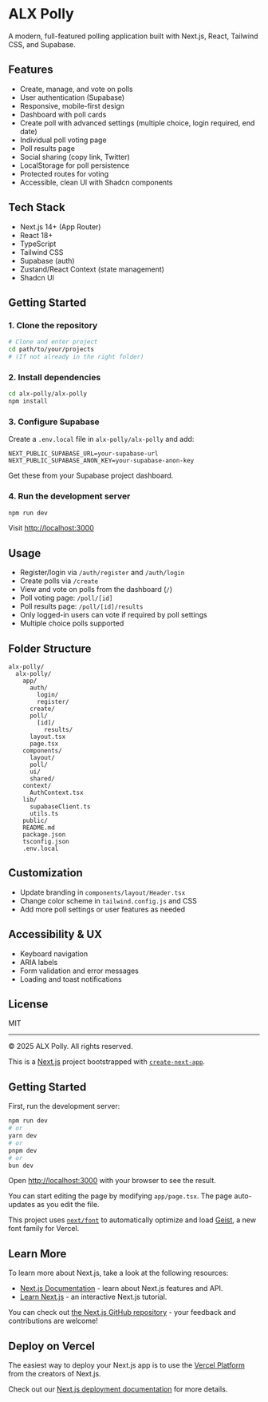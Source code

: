 # ALX Polly

A modern, full-featured polling application built with Next.js, React, Tailwind CSS, and Supabase.

## Features
- Create, manage, and vote on polls
- User authentication (Supabase)
- Responsive, mobile-first design
- Dashboard with poll cards
- Create poll with advanced settings (multiple choice, login required, end date)
- Individual poll voting page
- Poll results page
- Social sharing (copy link, Twitter)
- LocalStorage for poll persistence
- Protected routes for voting
- Accessible, clean UI with Shadcn components

## Tech Stack
- Next.js 14+ (App Router)
- React 18+
- TypeScript
- Tailwind CSS
- Supabase (auth)
- Zustand/React Context (state management)
- Shadcn UI

## Getting Started

### 1. Clone the repository
```bash
# Clone and enter project
cd path/to/your/projects
# (If not already in the right folder)
```

### 2. Install dependencies
```bash
cd alx-polly/alx-polly
npm install
```

### 3. Configure Supabase
Create a `.env.local` file in `alx-polly/alx-polly` and add:
```
NEXT_PUBLIC_SUPABASE_URL=your-supabase-url
NEXT_PUBLIC_SUPABASE_ANON_KEY=your-supabase-anon-key
```
Get these from your Supabase project dashboard.

### 4. Run the development server
```bash
npm run dev
```
Visit [http://localhost:3000](http://localhost:3000)

## Usage
- Register/login via `/auth/register` and `/auth/login`
- Create polls via `/create`
- View and vote on polls from the dashboard (`/`)
- Poll voting page: `/poll/[id]`
- Poll results page: `/poll/[id]/results`
- Only logged-in users can vote if required by poll settings
- Multiple choice polls supported

## Folder Structure
```
alx-polly/
  alx-polly/
    app/
      auth/
        login/
        register/
      create/
      poll/
        [id]/
          results/
      layout.tsx
      page.tsx
    components/
      layout/
      poll/
      ui/
      shared/
    context/
      AuthContext.tsx
    lib/
      supabaseClient.ts
      utils.ts
    public/
    README.md
    package.json
    tsconfig.json
    .env.local
```

## Customization
- Update branding in `components/layout/Header.tsx`
- Change color scheme in `tailwind.config.js` and CSS
- Add more poll settings or user features as needed

## Accessibility & UX
- Keyboard navigation
- ARIA labels
- Form validation and error messages
- Loading and toast notifications

## License
MIT

---
© 2025 ALX Polly. All rights reserved.

This is a [Next.js](https://nextjs.org) project bootstrapped with [`create-next-app`](https://nextjs.org/docs/app/api-reference/cli/create-next-app).

## Getting Started

First, run the development server:

```bash
npm run dev
# or
yarn dev
# or
pnpm dev
# or
bun dev
```

Open [http://localhost:3000](http://localhost:3000) with your browser to see the result.

You can start editing the page by modifying `app/page.tsx`. The page auto-updates as you edit the file.

This project uses [`next/font`](https://nextjs.org/docs/app/building-your-application/optimizing/fonts) to automatically optimize and load [Geist](https://vercel.com/font), a new font family for Vercel.

## Learn More

To learn more about Next.js, take a look at the following resources:

- [Next.js Documentation](https://nextjs.org/docs) - learn about Next.js features and API.
- [Learn Next.js](https://nextjs.org/learn) - an interactive Next.js tutorial.

You can check out [the Next.js GitHub repository](https://github.com/vercel/next.js) - your feedback and contributions are welcome!

## Deploy on Vercel

The easiest way to deploy your Next.js app is to use the [Vercel Platform](https://vercel.com/new?utm_medium=default-template&filter=next.js&utm_source=create-next-app&utm_campaign=create-next-app-readme) from the creators of Next.js.

Check out our [Next.js deployment documentation](https://nextjs.org/docs/app/building-your-application/deploying) for more details.
